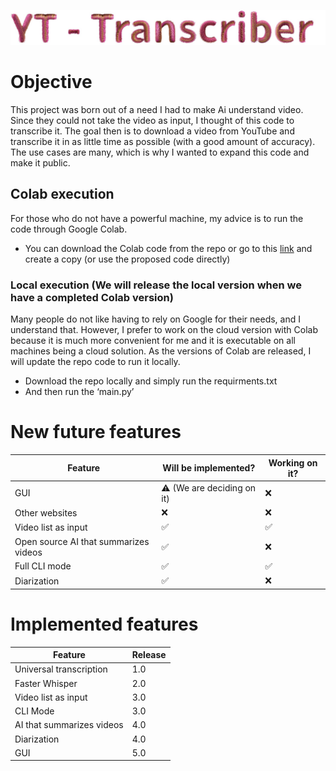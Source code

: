 ![title](https://github.com/MN-company/yt-video-transcriber/blob/main/title.jpeg)
# Objective
This project was born out of a need I had to make Ai understand video. Since they could not take the video as input, I thought of this code to transcribe it. The goal then is to download a video from YouTube and transcribe it in as little time as possible (with a good amount of accuracy). The use cases are many, which is why I wanted to expand this code and make it public.

## Colab execution
For those who do not have a powerful machine, my advice is to run the code through Google Colab.
- You can download the Colab code from the repo or go to this [link](https://colab.research.google.com/drive/1HnjENO6ZjD2l5M782YvucylIdYT8UV2i?usp=sharing) and create a copy (or use the proposed code directly)

### Local execution (We will release the local version when we have a completed Colab version)
Many people do not like having to rely on Google for their needs, and I understand that. However, I prefer to work on the cloud version with Colab because it is much more convenient for me and it is executable on all machines being a cloud solution. As the versions of Colab are released, I will update the repo code to run it locally.
- Download the repo locally and simply run the requirments.txt
- And then run the ‘main.py’
# New future features
| Feature    | Will be implemented? | Working on it? |
| -------- | ------- | -------- |
| GUI  | ⚠️ (We are deciding on it)   | ❌ |
| Other websites | ❌ | ❌ |
| Video list as input    | ✅    | ✅ |
| Open source AI that summarizes videos    | ✅    | ❌ |
| Full CLI mode    | ✅    | ✅ |
| Diarization    | ✅    | ❌ |

# Implemented features
| Feature    | Release |
| -------- | ------- |
| Universal transcription | 1.0 |
| Faster Whisper | 2.0 |
| Video list as input | 3.0 |
| CLI Mode | 3.0 |
| AI that summarizes videos | 4.0 |
| Diarization | 4.0 |
| GUI | 5.0 |

